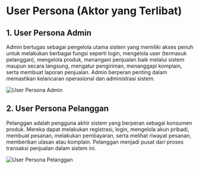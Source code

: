 # User Persona (Aktor yang Terlibat)

## 1. User Persona Admin
Admin bertugas sebagai pengelola utama sistem yang memiliki akses penuh untuk melakukan berbagai fungsi seperti login, mengelola user (termasuk pelanggan), mengelola produk, menangani penjualan baik melalui sistem maupun secara langsung, mengatur pengiriman, menanggapi komplain, serta membuat laporan penjualan. Admin berperan penting dalam memastikan kelancaran operasional dan administrasi sistem.

![User Persona Admin](https://github.com/user-attachments/assets/3604f750-7cdc-46be-bf6f-add1ffcfd413)
 
## 2. User Persona Pelanggan
Pelanggan adalah pengguna akhir sistem yang berperan sebagai konsumen produk. Mereka dapat melakukan registrasi, login, mengelola akun pribadi, membuat pesanan, melakukan pembayaran, serta melihat riwayat pesanan, memberikan ulasan atau komplain. Pelanggan menjadi pusat dari proses transaksi penjualan dalam sistem ini.

![User Persona Pelanggan](https://github.com/user-attachments/assets/5bde449d-5f37-4a79-9667-cc3b63c8a752)
